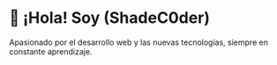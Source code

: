 # 👋 ¡Hola! Soy (ShadeC0der)
Apasionado por el desarrollo web y las nuevas tecnologías, siempre en constante aprendizaje.
